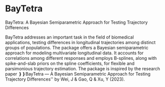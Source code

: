 # BayTetra
BayTetra: A Bayesian Semiparametric Approach for Testing Trajectory Differences

BayTetra addresses an important task in the field of biomedical applications, testing differences in longitudinal trajectories among distinct groups of populations. The package offers a Bayesian semiparametric approach for modeling multivariate longitudinal data. It accounts for correlations
among different responses and employs B-splines, along with spike-and-slab priors on the spline coefficients, for flexible and parsimonious trajectory estimation. The package is inspired by the research paper ❵❵BayTetra — A Bayesian
Semiparametric Approach for Testing Trajectory Differences'' by Wei, J & Gao, Q & Xu, Y (2023).



